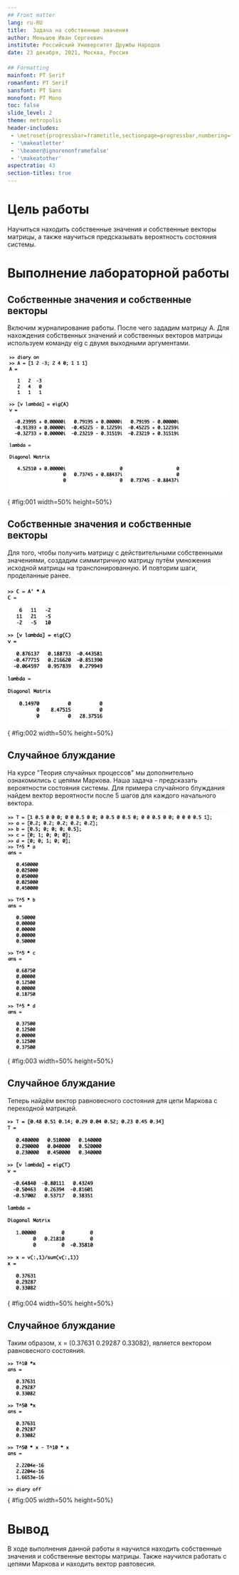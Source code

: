 ```yaml
---
## Front matter
lang: ru-RU
title:  Задача на собственные значения
author: Меньшов Иван Сергеевич
institute: Российский Университет Дружбы Народов
date: 23 декабря, 2021, Москва, Россия

## Formatting
mainfont: PT Serif
romanfont: PT Serif
sansfont: PT Sans
monofont: PT Mono
toc: false
slide_level: 2
theme: metropolis
header-includes: 
 - \metroset{progressbar=frametitle,sectionpage=progressbar,numbering=fraction}
 - '\makeatletter'
 - '\beamer@ignorenonframefalse'
 - '\makeatother'
aspectratio: 43
section-titles: true
---
```


# Цель работы

Научиться находить собственные значения и собственные векторы матрицы, а также научиться предсказывать вероятность состояния системы.  

# Выполнение лабораторной работы

## Собственные значения и собственные векторы 

Включим журналирование работы. После чего зададим матрицу А. Для нахождения собственных значений и собственных векторов матрицы используем команду eig с двумя выходными аргументами.

![Собственные значения и собственные векторы 01](image/01.PNG){ #fig:001 width=50% height=50%}  

## Собственные значения и собственные векторы 
 
Для того, чтобы получить матрицу с действительными собственными значениями, создадим симмитричную матрицу путём умножения исходной матрицы на транспонированную. И повторим шаги, проделанные ранее.

![Собственные значения и собственные векторы 02](image/02.PNG){ #fig:002 width=50% height=50%}  

## Случайное блуждание 

На курсе "Теория случайных процессов" мы дополнительно ознакомились с цепями Маркова. Наша задача - предсказать вероятности состояния системы. Для примера случайного блуждания найдем вектор вероятности после 5 шагов для каждого начального вектора.

![Случайное блуждание 01](image/03.PNG){ #fig:003 width=50% height=50%}  

## Случайное блуждание 

Теперь найдём вектор равновесного состояния для цепи Маркова с переходной матрицей.  

![Случайное блуждание 02](image/04.PNG){ #fig:004 width=50% height=50%}  

## Случайное блуждание 

Таким образом, x = (0.37631  0.29287  0.33082), является вектором равновесного состояния.

![Случайное блуждание 03](image/05.PNG){ #fig:005 width=50% height=50%}   
 
# Вывод 
 
В ходе выполнения данной работы я научилcя находить собственные значения и собственные векторы матрицы. Также научился работать с цепями Маркова и находить вектор равтовесия.  